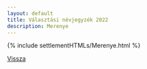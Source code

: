 ```yaml
---
layout: default
title: Választási névjegyzék 2022
description: Merenye
---
```


{% include settlementHTMLs/Merenye.html %}

[Vissza](../)